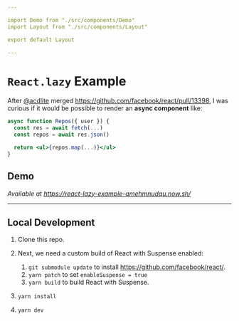 ```yaml
---

import Demo from "./src/components/Demo"
import Layout from "./src/components/Layout"

export default Layout

---
```


# `React.lazy` Example

After [@acdlite](https://github.com/acdlite) merged https://github.com/facebook/react/pull/13398,
I was curious if it would be possible to render an **async component** like:

```jsx
async function Repos({ user }) {
  const res = await fetch(...)
  const repos = await res.json()

  return <ul>{repos.map(...)}</ul>
}
```

## Demo

_Available at https://react-lazy-example-qmehmnudqu.now.sh/_

> <Demo />

---

## Local Development

1. Clone this repo.
1. Next, we need a custom build of React with Suspense enabled:

    1. `git submodule update` to install https://github.com/facebook/react/.
    1. `yarn patch` to set `enableSuspense = true`
    1. `yarn build` to build React with Suspense.

1. `yarn install`
1. `yarn dev`
